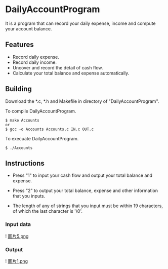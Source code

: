 # DailyAccountProgram
It is a program that can record your daily expense, income and compute your account balance.

## Features
* Record daily expense.
* Record daily income.
* Uncover and record the detail of cash flow.
* Calculate your total balance and expense automatically.

## Building
Download the *.c, *.h and Makefile in directory of "DailyAccountProgram".

To compile DailyAccountProgram.
<pre><code>$ make Accounts
or
$ gcc -o Accounts Accounts.c IN.c OUT.c
</code></pre>

To execuate DailyAccountProgram.
<pre><code>$ ./Accounts
</code></pre>

## Instructions
* Press "1" to input your cash flow and output your total balance and expense.

* Press "2" to output your total balance, expense and other information that you inputs.

* The length of any of strings that you input must be within 19 characters, of which the last character is '\0'.

### Input data
! [圖片5.png](https://github.com/EasonWuTPE/DailyAccountProgram/blob/master/pics/%E5%9C%96%E7%89%875.png)
### Output
! [圖片1.png](https://github.com/EasonWuTPE/DailyAccountProgram/blob/master/pics/%E5%9C%96%E7%89%871.png)

